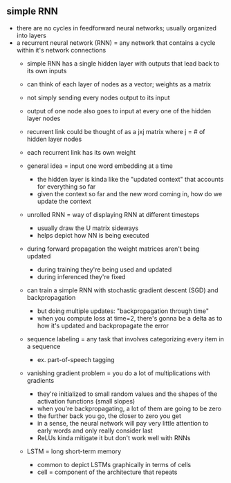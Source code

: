 ## simple RNN

- there are no cycles in feedforward neural networks; usually organized into layers
- a recurrent neural network (RNN) = any network that contains a cycle within it's network connections
    - simple RNN has a single hidden layer with outputs that lead back to its own inputs
    - can think of each layer of nodes as a vector; weights as a matrix
    - not simply sending every nodes output to its input
    - output of one node also goes to input at every one of the hidden layer nodes
    - recurrent link could be thought of as a jxj matrix where j = # of hidden layer nodes
    - each recurrent link has its own weight

    - general idea = input one word embedding at a time
        - the hidden layer is kinda like the "updated context" that accounts for everything so far
        - given the context so far and the new word coming in, how do we update the context

    - unrolled RNN = way of displaying RNN at different timesteps
        - usually draw the U matrix sideways
        - helps depict how NN is being executed

    - during forward propagation the weight matrices aren't being updated
        - during training they're being used and updated
        - during inferenced they're fixed 

    - can train a simple RNN with stochastic gradient descent (SGD) and backpropagation
        - but doing multiple updates: "backpropagation through time"
        - when you compute loss at time=2, there's gonna be a delta as to how it's updated and backpropagate the error

    - sequence labeling = any task that involves categorizing every item in a sequence
        - ex. part-of-speech tagging

    - vanishing gradient problem = you do a lot of multiplications with gradients
        - they're initialized to small random values and the shapes of the activation functions (small slopes)
        - when you're backpropagating, a lot of them are going to be zero
        - the further back you go, the closer to zero you get
        - in a sense, the neural network will pay very little attention to early words and only really consider last
        - ReLUs kinda mitigate it but don't work well with RNNs

    - LSTM = long short-term memory
        - common to depict LSTMs graphically in terms of cells
        - cell = component of the architecture that repeats

